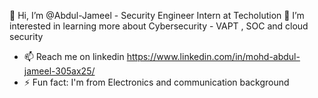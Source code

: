  👋 Hi, I’m @Abdul-Jameel - Security Engineer Intern at Techolution 
 👀 I’m interested in  learning more about Cybersecurity - VAPT , SOC and cloud security  
- 📫 Reach me on linkedin https://www.linkedin.com/in/mohd-abdul-jameel-305ax25/
- ⚡ Fun fact: I'm from Electronics and communication background 

<!---
Abdul-Jameel/Abdul-Jameel is a ✨ special ✨ repository because its `README.md` (this file) appears on your GitHub profile.
You can click the Preview link to take a look at your changes.
--->
